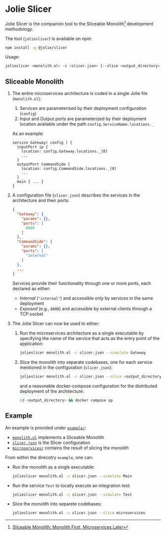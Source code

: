 # Jolie Slicer

Jolie Slicer is the companion tool to the Sliceable Monolith[^1] development methodology.

The tool (`jolieslicer`) is available on npm:
```bash
npm install -g @jolie/slicer
```
Usage:
```bash
jolieslicer <monolith.ol> -c <slicer.json> [--slice <output_directory> | --simulate <service_name>]
```
## Sliceable Monolith

1. The entire microservices architecture is coded in a single Jolie file (`monolith.ol`):
    1. Services are parameterised by their deployment configuration (`config`)
    2. Input and Output ports are parameterized by their deployment location available under the path `config.ServiceName.locations._`

    As an example:
    ```jolie
    service Gateway( config ) {
      inputPort ip {
        location: config.Gateway.locations._[0]
        ...
      }
      outputPort CommandSide {
        location: config.CommandSide.locations._[0]
        ...
      }
      main { ... }
    }
    ```

2. A configuration file (`slicer.json`) describes the services in the architecture and their ports:
    ```json
    {
      "Gateway": {
        "params": {},
        "ports": [
          8080
        ]
      },
      "CommandSide": {
        "params": {},
        "ports": [
          "internal"
        ]
      },
      ...
    }
    ```
    Services provide their functionality through one or more ports, each declared as either:
    - *Internal* (`"internal"`) and accessible only by services in the same deployment
    - *Exposed* (e.g., `8080`) and accessible by external clients through a TCP socket

3. The Jolie Slicer can now be used to either:
    1. Run the microservices architecture as a single executable by specifying the name of the service that acts as the entry point of the application:
        ```bash
        jolieslicer monolith.ol -c slicer.json --simulate Gateway
        ```
    2. Slice the monolith into separate codebases, one for each service mentioned in the configuration (`slicer.json`):
        ```bash
        jolieslicer monolith.ol -c slicer.json --slice <output_directory>
        ```
        and a reasonable docker-compose configuration for the distributed deployment of the architecture:
        ```bash
        cd <output_directory> && docker compose up
        ```

## Example

An example is provided under [`example/`](example/):
- [`monolith.ol`](example/monolith.ol) implements a Sliceable Monolith
- [`slicer.json`](example/slicer.json) is the Slicer configuration
- [`microservices/`](example/microservices/) contains the result of slicing the monolith

From within the direcotry `example`, one can:
- Run the monolith as a single executable:
    ```bash
    jolieslicer monolith.ol -c slicer.json --simulate Main
    ```
- Run the service `Test` to locally execute an integration test:
    ```bash
    jolieslicer monolith.ol -c slicer.json --simulate Test
    ```
- Slice the monolith into separete codebases:
    ```bash
    jolieslicer monolith.ol -c slicer.json --slice microservices
    ```

[^1]:[Sliceable Monolith: Monolith First, Microservices Later](https://doi.org/10.1109/SCC53864.2021.00050)
